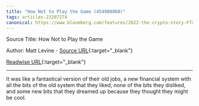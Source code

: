 ```yaml
---
title: "How Not to Play the Game (454988868)"
tags: articles-23207274
canonical: https://www.bloomberg.com/features/2022-the-crypto-story-FTX-collapse-matt-levine/
---
```


Source Title: How Not to Play the Game

Author: Matt Levine - [Source URL](https://www.bloomberg.com/features/2022-the-crypto-story-FTX-collapse-matt-levine/){:target="_blank"}

[Readwise URL](https://readwise.io/open/454988868){:target="_blank"}

---

It was like a fantastical version of their old jobs, a new financial system with all the bits of the old system that they liked, none of the bits they disliked, and some new bits that they dreamed up because they thought they might be cool.
